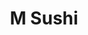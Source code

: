 ---
layout: place
title: "M Sushi"
permalink: /virginia/charlottesville/m-sushi.html
stateAbbr: VA
stateName: Virginia
cityName: Charlottesville
seo:
  name: "M Sushi"
  type: Restaurant
  links: http://msushiva.com/
description: "Contemporary Japanese eatery with a casual ambiance known for all-you-can-eat sushi. Looking for sushi in Charlottesville, Virginia? Check out M Sushi for a ..."
place_id: ChIJIxZkQd2Hs4kRTTEB-8XJHvk
photos:
  - name: >-
      places/ChIJIxZkQd2Hs4kRTTEB-8XJHvk/photos/AeeoHcL7VGIDXoZrZZqyxlTWD5sE6vHcFDvw69NlcOnqXNE38WhK4uajzT0eDq2GNvM7NF-uRNtp6cLfht0ulDykz8xU9eP11-vwza17S3g9Kpa1CXa0LiRBFg0-ZXCfI87rIsMph_muIUZ-_tS6RFtVNUQd4AWAJbdKRpTwZ1knfZP-vums8tKYdvm0ikJfFrPiDwE6Asu2SeHoPz9Kr8kJiBLdRJhm9WYmXKLTPLW-aala6gInogAJdJg7tcmwtPFG_KupYrISv3F4GZQNGmV5hSTI8QuW35dyyXcTKN3I9C2myofMvE74JtwMtVAEhiGJLBUSGmjeKs574Jpin8n70OE5u7bZoRaMo1Y5dCDHar3A-4G8sJ9MqrF9jvaoyT6nxh6if2-vTxH5vy8rMVBrPMcsTS7mi747i9dJaAWqoZfi4DBT
    widthPx: 4096
    heightPx: 3072
    authorAttributions:
      - displayName: Allan “Keep Life Simple” Sensenich
        uri: https://maps.google.com/maps/contrib/111897328728228005296
        photoUri: >-
          https://lh3.googleusercontent.com/a-/ALV-UjWNaMdt_FV_DWeelnjt8f58kfyhNVbPWxd8wSWGBnelZZP932hVow=s100-p-k-no-mo
    flagContentUri: >-
      https://www.google.com/local/imagery/report/?cb_client=maps_api_places.places_api&image_key=!1e10!2sCIHM0ogKEICAgICD9Oy3gAE&hl=en-US
    googleMapsUri: >-
      https://www.google.com/maps/place//data=!3m4!1e2!3m2!1sCIHM0ogKEICAgICD9Oy3gAE!2e10!4m2!3m1!1s0x89b387dd41641623:0xf91ec9c5fb01314d
  - name: >-
      places/ChIJIxZkQd2Hs4kRTTEB-8XJHvk/photos/AeeoHcJTbVQzD9sjQ-W2TbgyoJgIsWfMFUSKrPWcPhloBp9yorcNSPueUiSk4H4X3Ez9DCFKo7RW2fv6IpsEtoT1955eqp5srenHuf3toXU4KJ8HXwnuGq2mgdbqYghxwgnT923ru07IJiwwArueQ6K5ElSgoCQy_eYUg0nHPDJBCEqeNSCnGPq0zqWud9oKKRy2LtjVvUWGBH_XueiOrJ3SdSLphybrK2bLf4jgn3bG_ct7IO0tqKqUfEuIMPEGhRp8tGdaSXMero4-g-_zgGnvd3hDcwqTnRmrWWR7TpdninwXqB1ROQMMWPOyC2NEHT5-S1oAb-WlKIehTYKns-DqFNGlPsbo9r7zxe4TxkKMPNY0YkdSaGuR1FQV_kFam0Vhc0iPUWoBzmEEJ8KOXTALl2QR2rcu-jz_WEmTVL8Xo5R3ReZV
    widthPx: 4003
    heightPx: 2193
    authorAttributions:
      - displayName: 颖陈
        uri: https://maps.google.com/maps/contrib/117676389110557788787
        photoUri: >-
          https://lh3.googleusercontent.com/a/ACg8ocKh3xvdOdg0rUFcqJ_5RaVOZyUzn7DiulvB-SEmi4jiLa6EYg=s100-p-k-no-mo
    flagContentUri: >-
      https://www.google.com/local/imagery/report/?cb_client=maps_api_places.places_api&image_key=!1e10!2sCIHM0ogKEICAgICEwZ6fjQE&hl=en-US
    googleMapsUri: >-
      https://www.google.com/maps/place//data=!3m4!1e2!3m2!1sCIHM0ogKEICAgICEwZ6fjQE!2e10!4m2!3m1!1s0x89b387dd41641623:0xf91ec9c5fb01314d
  - name: >-
      places/ChIJIxZkQd2Hs4kRTTEB-8XJHvk/photos/AeeoHcLZ6hSU2JtaBXzq3UmpYTfwyTnOrLFL0kg4ZDM8-_f2D82qGIUA47jvEVJQoXwfFf7MsOnrmoRrqQAcPXco5n1gHh_25ZiLC_HTq0nrvL8O138bqmfM8DsDh8AzpJ_tVFnAEgB7fxck5vBVtE58j8b9mQT5QOMpTXYtwWyILj2StZsEu-ih_S8PDwK342Ca6Zuow44VrcJWbd3RvO_wuhIf7RHb-7j2-7fssi9bCSM9yzuH5XJ3zkw5S6N7ktBdAVj3C83QjX9GYio-OY89rGl7A89VqM4KWFUBHKA8L_vzrU_R8nmlk8J5LCIJddlKOs6U-8w2Sd9zg65X1pYXrGvsm0FHuvm0uWRoU-A-Y19pohJFtUWbCKKzFrkcZA5Ef1FxThnXUfKYFaL91rMdHfBbLXp-Al4agrapFJPVZe2wvR0V
    widthPx: 4032
    heightPx: 2268
    authorAttributions:
      - displayName: Ben
        uri: https://maps.google.com/maps/contrib/101193243042884231058
        photoUri: >-
          https://lh3.googleusercontent.com/a-/ALV-UjUowFkozuxsXqB1b5PFgt-8Kq8qMVgKvTL_k3AaZBpmO99xql2WCg=s100-p-k-no-mo
    flagContentUri: >-
      https://www.google.com/local/imagery/report/?cb_client=maps_api_places.places_api&image_key=!1e10!2sCIHM0ogKEICAgIDb--KsyAE&hl=en-US
    googleMapsUri: >-
      https://www.google.com/maps/place//data=!3m4!1e2!3m2!1sCIHM0ogKEICAgIDb--KsyAE!2e10!4m2!3m1!1s0x89b387dd41641623:0xf91ec9c5fb01314d
  - name: >-
      places/ChIJIxZkQd2Hs4kRTTEB-8XJHvk/photos/AeeoHcKcN9QsagE3fex_ZB5UNN5lH7oNMP747SgbLGjBLFilzKQNC47zWDqM_KhO8CWA7B06OYj_iAEwbSv1rjEBspnTOkbeCerVyEZhcCQUHu3ihyLu77oroong73TSZ0PU4KBGL7sIDtntAPk4jGtUC2J7WUGThYFcQGtGARqjYJKfWOvDIjh7-XoRUH7Hnp174WRQtIsI5TJLEGC5_4rfwG0ysR34w-S-S_hSCxtz8JQIHJC2z7gXoHuL-Hm40Nwqn5qz1W-DI85E57jYR5gVs65dxSC7_DkbwWv8i7vr0zx0_X7CiDmySZ5qPqNap8zHWtGsN4sKOekos2q3B1v2UgSVXO-Xyj9Gz-bkoI3eALnRBvYzk8vKZdlmLDRNtJOmDm5Z7D4-wVG9VoRCvHGja8msSHyzE3NL_8tJPdC4y39ug6nR
    widthPx: 4032
    heightPx: 3024
    authorAttributions:
      - displayName: Kimberly Pittman
        uri: https://maps.google.com/maps/contrib/105746244280993293003
        photoUri: >-
          https://lh3.googleusercontent.com/a-/ALV-UjXjoQGjO9qCch0g0yY5FeEBXDfA-99un9X0CEUSHr6s5DiOyYDygQ=s100-p-k-no-mo
    flagContentUri: >-
      https://www.google.com/local/imagery/report/?cb_client=maps_api_places.places_api&image_key=!1e10!2sCIHM0ogKEICAgICklLX44AE&hl=en-US
    googleMapsUri: >-
      https://www.google.com/maps/place//data=!3m4!1e2!3m2!1sCIHM0ogKEICAgICklLX44AE!2e10!4m2!3m1!1s0x89b387dd41641623:0xf91ec9c5fb01314d
  - name: >-
      places/ChIJIxZkQd2Hs4kRTTEB-8XJHvk/photos/AeeoHcKc2_C1aSzqwlRRHMLe21ipfg-bpz0RKztFnVTvd-g95zylLuN_KVBxoPVa614aa0jZ2TuAoeeWafjv9cs57bnVsl5uR_4Bmm26nIxUfdcndfRxLoMltj5yY1pnjn63WmmevJvfSzFCYTXrxc1xxB3Bq9j_Q2QPtdeIDwPXAGnqFIJe6Dr8OdemBmT9rYaZEV5FQI1a09xKTnPXDiPTjn7pL9rRo1k4weeH3y-onLvp08trSWXYHj6SbswIXRizEXWhuHM97IEB94UR3V_Wol6JpCVe1vTHlTusJxIVhTQ6TfzGTVFniZaFcKDhvXgvQPTW4KD3Xzcz4p7JqvpanjfTv-E-WWItTLX3y3EAA293RFIFQZ2OW-PucJ9FfvNML8iKraa-wn69vRcbtDptLmnri1-hNaUPxtTdZQHZ2K2rWOf8
    widthPx: 4032
    heightPx: 2268
    authorAttributions:
      - displayName: Ben
        uri: https://maps.google.com/maps/contrib/101193243042884231058
        photoUri: >-
          https://lh3.googleusercontent.com/a-/ALV-UjUowFkozuxsXqB1b5PFgt-8Kq8qMVgKvTL_k3AaZBpmO99xql2WCg=s100-p-k-no-mo
    flagContentUri: >-
      https://www.google.com/local/imagery/report/?cb_client=maps_api_places.places_api&image_key=!1e10!2sCIHM0ogKEICAgIDb--KsqAE&hl=en-US
    googleMapsUri: >-
      https://www.google.com/maps/place//data=!3m4!1e2!3m2!1sCIHM0ogKEICAgIDb--KsqAE!2e10!4m2!3m1!1s0x89b387dd41641623:0xf91ec9c5fb01314d
  - name: >-
      places/ChIJIxZkQd2Hs4kRTTEB-8XJHvk/photos/AeeoHcKfkOXTX6dJbRzkqDNkPESx6DcDU725HO-gm3AMcWdj563RtA4YUmOw6VO4_A7p5AE6fMC01XSxqI6QI0vT1hULjPYeSpQiBZbunAoBTwPH7Oob5JsYqpddmUBwqh8LJMhVinenMnz6CbBAkWbN7kMpxC2GIrtzNFk0Lc0jeYJMkeeSGkJKGkFnV88oWn34Ou59LtdJRB0qPObHcq18GZ3JZvpFQxly5c0G-KieclIQn2YfoPYCfK3Ncr5gN7_sDkrU0tWOtX8j7C5VTs7g5AtSq9cocOmKtGELVbfif0_5CC35SpHYNaj_-rVe34B1jIL9KaW4T_XpbDkL7ygdRH-qkY92SX6-Kfc7DWXYu0GVTkllKp_s--GLydumeRRsbcWsniTdjx5855Y7XSHEh7aRQcOCgMarNs4pJEQdb1n5XLcq
    widthPx: 4032
    heightPx: 2268
    authorAttributions:
      - displayName: Railgun Therapy
        uri: https://maps.google.com/maps/contrib/105545069586170263487
        photoUri: >-
          https://lh3.googleusercontent.com/a-/ALV-UjVmz-5cH2HEuLTAXqYBZL9iPx0NGcteHJy6EJKCOqwcSdiSIwlY=s100-p-k-no-mo
    flagContentUri: >-
      https://www.google.com/local/imagery/report/?cb_client=maps_api_places.places_api&image_key=!1e10!2sCIHM0ogKEICAgICEnpie8AE&hl=en-US
    googleMapsUri: >-
      https://www.google.com/maps/place//data=!3m4!1e2!3m2!1sCIHM0ogKEICAgICEnpie8AE!2e10!4m2!3m1!1s0x89b387dd41641623:0xf91ec9c5fb01314d
  - name: >-
      places/ChIJIxZkQd2Hs4kRTTEB-8XJHvk/photos/AeeoHcLTb47Ey-eqeQYDA6W0VQNGu9iOGGdY1nrd-TiEMjlAnLGz_S6iXW5c3ZsIcnj_iC75VBWMuh16Mz4XXK3B84rO5NjNQz276fd--uVAELybNsEPcFv21PM-pW9O83fZEAb2S41otYKPx_Srm0pcHa7VywlrS7pPHjASaC05Ne1SHNyzv4b4bAX3BW1op-F2RZxcUJn2_f1hnpilHpeBhRxcoKIIYu1ivFMKhs-nFIC1TPo0l7u2-o1XHfkzNwfqk52m5gIsYodM-8SljRM-0j5UAAHBz945RmSdkhlcXg5Y2nze1Uh-5pH9-vm7oH_WqDn44d7cd9lbZuUQFpz5yICDqJmmaRi6nx237npOQabK7YuEU14VIQ3G9eayBztJqvE8QaI-ADWI37HvAGTq77yXniY3c2QFXezs36PVEG8
    widthPx: 4080
    heightPx: 2296
    authorAttributions:
      - displayName: jonnn56
        uri: https://maps.google.com/maps/contrib/115730137591766278784
        photoUri: >-
          https://lh3.googleusercontent.com/a-/ALV-UjUDsFHYCL473rc69JVOKRhY9zMFhZ_G60wzDBEAE_o_ScARn305nw=s100-p-k-no-mo
    flagContentUri: >-
      https://www.google.com/local/imagery/report/?cb_client=maps_api_places.places_api&image_key=!1e10!2sCIHM0ogKEICAgICz-piHOQ&hl=en-US
    googleMapsUri: >-
      https://www.google.com/maps/place//data=!3m4!1e2!3m2!1sCIHM0ogKEICAgICz-piHOQ!2e10!4m2!3m1!1s0x89b387dd41641623:0xf91ec9c5fb01314d
  - name: >-
      places/ChIJIxZkQd2Hs4kRTTEB-8XJHvk/photos/AeeoHcI164uBoE2MBJ8qN04AieA0beEaKhSoJrRvku9A8bjbWWApRPc32j9W6-zEs5DpJxHNokJSPnHMXEIsE28hNO0NeWnf-QWdrAgGg73F8Kudz1FwAvhYfiVg9gT03aSIL6xhrIHYuSwnOCQddiPrOzesZx01jW3Ucz7Wx7J2NEIoV3fcpQa4Isk_jBW_RI_q0YNA7L1bGLhjZhF1--TSe2qCcgHKhqla0HUNf9KnerY5UtBvwhKupHpgW1NAItq7bRfy6MpG-FcWwZn2TrI2qSruLxwmBvwtrZicDT5GcL1JuQkqMgAwVramtVa0uhwch3D-eQniNSU0puvwNncRE8Q0Ubl5D0uiSMQ8S_T-uO4UGml2cOKqZjlDo9CpfP2qEDMqkERkSkkXorqrXaNwFV_rkBTAjFriuLEyKz054zQ
    widthPx: 3024
    heightPx: 4032
    authorAttributions:
      - displayName: C W (Charlie Whiskey)
        uri: https://maps.google.com/maps/contrib/101894207835863428416
        photoUri: >-
          https://lh3.googleusercontent.com/a-/ALV-UjV4JWrsq_3IC5HSTsQj3kO0ZAjFtOiBcDMEcFb2pVAi6ekapG3tIg=s100-p-k-no-mo
    flagContentUri: >-
      https://www.google.com/local/imagery/report/?cb_client=maps_api_places.places_api&image_key=!1e10!2sCIHM0ogKEICAgIDrhM-aKA&hl=en-US
    googleMapsUri: >-
      https://www.google.com/maps/place//data=!3m4!1e2!3m2!1sCIHM0ogKEICAgIDrhM-aKA!2e10!4m2!3m1!1s0x89b387dd41641623:0xf91ec9c5fb01314d
  - name: >-
      places/ChIJIxZkQd2Hs4kRTTEB-8XJHvk/photos/AeeoHcKB5vS-KIExzrQC904MmkeZK4KLaQBbn5HB8xHKqTHWww5Q07koMCfDlb03nOwmkQGXiE6ug8COwYHQwlysRWV4SVs2eRxCInkHTXE-2QpuJG4k68k9ACD3xOSsJh5ltvMUuoCtpQESH9Clwmr89a9HllQsy4_iaoSdpmKiUjLF_AODADI_MUroe_oyD_eh8-s731vn4pYfcuv9opyc0zHNaCWBNT8uA7kjm0RKLqayc6NUFDDjtGqLxY3Ku3F2OmNxaK_Dlf5v0roibb9mX1cQwvtipjQomq06Z8fcoLougrd1Mk95qJkFhDPam0Jp2Vuy8TFK_-6KDpglBMEgihL5r_ceEooDX7G-aHhEoOSA9V_ktZoLZjD-FCwXRBTiHC5JauC50_MPF-vhtNCNwndMC4wj9omRX7cDJEDU3a6HykkA
    widthPx: 4032
    heightPx: 3024
    authorAttributions:
      - displayName: Katie Champion
        uri: https://maps.google.com/maps/contrib/113385778305803583841
        photoUri: >-
          https://lh3.googleusercontent.com/a-/ALV-UjWTOIhzxV_y_xpAULzRcscBAQEDQvE1DiLeEDh9SkV_4epDVzI=s100-p-k-no-mo
    flagContentUri: >-
      https://www.google.com/local/imagery/report/?cb_client=maps_api_places.places_api&image_key=!1e10!2sCIHM0ogKEICAgIDMuaa89wE&hl=en-US
    googleMapsUri: >-
      https://www.google.com/maps/place//data=!3m4!1e2!3m2!1sCIHM0ogKEICAgIDMuaa89wE!2e10!4m2!3m1!1s0x89b387dd41641623:0xf91ec9c5fb01314d
  - name: >-
      places/ChIJIxZkQd2Hs4kRTTEB-8XJHvk/photos/AeeoHcL_VaDg5edv-ORhq--iJqCGzofLt1WCZoiwoRGf0NvW1yCXMK9OGRAnoMWbZ_CoDO3R8FmiLAGHVt_ZGJrNZB_FDsClvXbIDttOCDt6tE6i0Udk5ayCFi5ajaBNAOfx8HXfQtKIyfW7cSgFYAvQ3c0AvsRkhqkX7zyfEgsjHA7bV4MMa_11y-t5lzyOvDR-smci4-PeNvLrlcszLiqLLGSpZVD97q2gNgxq-snRke-vfXrGRZnToAEd6e1nW2sBRahAh3RuqRJUyd5pYKJXxGGAMIu0huPiFUu2j8Ksv5cLZKTLbhpBk2INZcsfFMS9zgfxBazmVzW32wQe-Uq2YLg4IpSLKM1q9_h-uPGpetVblnDYPuEWYElbNOUY6R3QnBkvcAfL--3B-g_XE_-Qp51ercjFj9g6nKJYg5x2JytlFiNI
    widthPx: 2268
    heightPx: 2911
    authorAttributions:
      - displayName: Ben
        uri: https://maps.google.com/maps/contrib/101193243042884231058
        photoUri: >-
          https://lh3.googleusercontent.com/a-/ALV-UjUowFkozuxsXqB1b5PFgt-8Kq8qMVgKvTL_k3AaZBpmO99xql2WCg=s100-p-k-no-mo
    flagContentUri: >-
      https://www.google.com/local/imagery/report/?cb_client=maps_api_places.places_api&image_key=!1e10!2sCIHM0ogKEICAgIDb--Ks-AE&hl=en-US
    googleMapsUri: >-
      https://www.google.com/maps/place//data=!3m4!1e2!3m2!1sCIHM0ogKEICAgIDb--Ks-AE!2e10!4m2!3m1!1s0x89b387dd41641623:0xf91ec9c5fb01314d
address: 171 Seminole Ct, Charlottesville, VA 22901, USA
street: 171 Seminole Ct
city: Charlottesville
state: VA
zip: '22901'
country: USA
neighborhood: The Meadows
latitude: '38.065258'
longitude: '-78.485470'
accessibility_options:
  wheelchairAccessibleParking: true
  wheelchairAccessibleEntrance: true
  wheelchairAccessibleRestroom: true
  wheelchairAccessibleSeating: true
business_status: OPERATIONAL
name: M Sushi
google_maps_links:
  directionsUri: >-
    https://www.google.com/maps/dir//''/data=!4m7!4m6!1m1!4e2!1m2!1m1!1s0x89b387dd41641623:0xf91ec9c5fb01314d!3e0
  placeUri: https://maps.google.com/?cid=17951007016902275405
  writeAReviewUri: >-
    https://www.google.com/maps/place//data=!4m3!3m2!1s0x89b387dd41641623:0xf91ec9c5fb01314d!12e1
  reviewsUri: >-
    https://www.google.com/maps/place//data=!4m4!3m3!1s0x89b387dd41641623:0xf91ec9c5fb01314d!9m1!1b1
  photosUri: >-
    https://www.google.com/maps/place//data=!4m3!3m2!1s0x89b387dd41641623:0xf91ec9c5fb01314d!10e5
primary_type: Sushi Restaurant
opening_hours:
  regular: null
  current: null
secondary_opening_hours:
  regular:
    weekdayDescriptions: null
    type: null
  current:
    weekdayDescriptions: null
    type: null
phone: (434) 978-1199
price_level: PRICE_LEVEL_MODERATE
price_range: $20 &ndash; $30
rating: '4.0'
rating_count: 1086
website: http://msushiva.com/
reviews:
  - name: >-
      places/ChIJIxZkQd2Hs4kRTTEB-8XJHvk/reviews/ChdDSUhNMG9nS0VJQ0FnSUMzZ2F2SXdBRRAB
    relativePublishTimeDescription: 5 months ago
    rating: 4
    text:
      text: >-
        Got take out. Food well packaged. The sushi was actually pretty good.
        Decent portion as well. But the teriyaki chicken was just doing the bare
        minimum. They did not even cook the onions….
      languageCode: en
    originalText:
      text: >-
        Got take out. Food well packaged. The sushi was actually pretty good.
        Decent portion as well. But the teriyaki chicken was just doing the bare
        minimum. They did not even cook the onions….
      languageCode: en
    authorAttribution:
      displayName: caimiao liu
      uri: https://www.google.com/maps/contrib/115165131629585729804/reviews
      photoUri: >-
        https://lh3.googleusercontent.com/a-/ALV-UjV79URcJr1Ee2DC3Lw8Og_3qc9Jg3PSUrEtOdXx_I4s3MMycV28=s128-c0x00000000-cc-rp-mo-ba5
    publishTime: '2024-11-06T05:14:07.295321Z'
    flagContentUri: >-
      https://www.google.com/local/review/rap/report?postId=ChdDSUhNMG9nS0VJQ0FnSUMzZ2F2SXdBRRAB&d=17924085&t=1
    googleMapsUri: >-
      https://www.google.com/maps/reviews/data=!4m6!14m5!1m4!2m3!1sChdDSUhNMG9nS0VJQ0FnSUMzZ2F2SXdBRRAB!2m1!1s0x89b387dd41641623:0xf91ec9c5fb01314d
  - name: >-
      places/ChIJIxZkQd2Hs4kRTTEB-8XJHvk/reviews/ChZDSUhNMG9nS0VJQ0FnSURiLS1Lc0NBEAE
    relativePublishTimeDescription: 8 months ago
    rating: 4
    text:
      text: |-
        Lunch for two on a Friday for $30 is a good deal.

        The shrimp tempura had minimal meat and lots of breading.
        The salad bar has lettuce with raw fish which I enjoyed.
      languageCode: en
    originalText:
      text: |-
        Lunch for two on a Friday for $30 is a good deal.

        The shrimp tempura had minimal meat and lots of breading.
        The salad bar has lettuce with raw fish which I enjoyed.
      languageCode: en
    authorAttribution:
      displayName: Ben
      uri: https://www.google.com/maps/contrib/101193243042884231058/reviews
      photoUri: >-
        https://lh3.googleusercontent.com/a-/ALV-UjUowFkozuxsXqB1b5PFgt-8Kq8qMVgKvTL_k3AaZBpmO99xql2WCg=s128-c0x00000000-cc-rp-mo-ba6
    publishTime: '2024-08-09T21:04:35.875754Z'
    flagContentUri: >-
      https://www.google.com/local/review/rap/report?postId=ChZDSUhNMG9nS0VJQ0FnSURiLS1Lc0NBEAE&d=17924085&t=1
    googleMapsUri: >-
      https://www.google.com/maps/reviews/data=!4m6!14m5!1m4!2m3!1sChZDSUhNMG9nS0VJQ0FnSURiLS1Lc0NBEAE!2m1!1s0x89b387dd41641623:0xf91ec9c5fb01314d
  - name: >-
      places/ChIJIxZkQd2Hs4kRTTEB-8XJHvk/reviews/ChdDSUhNMG9nS0VJQ0FnSURMeVA2em5BRRAB
    relativePublishTimeDescription: 9 months ago
    rating: 3
    text:
      text: >-
        M Sushi offers a mixed dining experience that balances great food with a
        few notable drawbacks. The staff are excellent—friendly, attentive, and
        knowledgeable, contributing positively to the overall atmosphere.
        However, the ambiance leaves much to be desired, as the place looks and
        smells old, which detracts from the dining experience.


        The sushi here is a highlight; fresh and expertly prepared, it's a
        delight for sushi lovers. The Teriyaki Steak is also commendable, cooked
        to perfection with a nice balance of flavors. On the other hand, the
        Hibachi Steak falls short, being excessively salty. The gyoza, while
        decent, lacked the distinctive flavor of sesame oil, which would have
        elevated the dish.


        The sashimi offerings are a mixed bag: the Tuna Sashimi needs
        improvement as it often arrives still partially frozen, while the Salmon
        Sashimi hits the mark with its freshness and ideal texture.


        One significant issue we encountered was during billing. We went there
        for lunch but were charged the dinner rate of $21.99 instead of the
        lunch rate of $14.99, which was quite disappointing.


        Overall, M Sushi's strengths lie in its sushi and customer service, but
        it could benefit from some updates and adjustments to enhance the dining
        experience fully, including ensuring accurate billing and refining some
        menu items.
      languageCode: en
    originalText:
      text: >-
        M Sushi offers a mixed dining experience that balances great food with a
        few notable drawbacks. The staff are excellent—friendly, attentive, and
        knowledgeable, contributing positively to the overall atmosphere.
        However, the ambiance leaves much to be desired, as the place looks and
        smells old, which detracts from the dining experience.


        The sushi here is a highlight; fresh and expertly prepared, it's a
        delight for sushi lovers. The Teriyaki Steak is also commendable, cooked
        to perfection with a nice balance of flavors. On the other hand, the
        Hibachi Steak falls short, being excessively salty. The gyoza, while
        decent, lacked the distinctive flavor of sesame oil, which would have
        elevated the dish.


        The sashimi offerings are a mixed bag: the Tuna Sashimi needs
        improvement as it often arrives still partially frozen, while the Salmon
        Sashimi hits the mark with its freshness and ideal texture.


        One significant issue we encountered was during billing. We went there
        for lunch but were charged the dinner rate of $21.99 instead of the
        lunch rate of $14.99, which was quite disappointing.


        Overall, M Sushi's strengths lie in its sushi and customer service, but
        it could benefit from some updates and adjustments to enhance the dining
        experience fully, including ensuring accurate billing and refining some
        menu items.
      languageCode: en
    authorAttribution:
      displayName: Ram Chico
      uri: https://www.google.com/maps/contrib/100611502986970761389/reviews
      photoUri: >-
        https://lh3.googleusercontent.com/a-/ALV-UjX96MpZOiDbpal_jx8RguoTNn88nJyz049rWjB7gq_HKAbbYQ8=s128-c0x00000000-cc-rp-mo-ba5
    publishTime: '2024-06-25T00:57:00.898704Z'
    flagContentUri: >-
      https://www.google.com/local/review/rap/report?postId=ChdDSUhNMG9nS0VJQ0FnSURMeVA2em5BRRAB&d=17924085&t=1
    googleMapsUri: >-
      https://www.google.com/maps/reviews/data=!4m6!14m5!1m4!2m3!1sChdDSUhNMG9nS0VJQ0FnSURMeVA2em5BRRAB!2m1!1s0x89b387dd41641623:0xf91ec9c5fb01314d
  - name: >-
      places/ChIJIxZkQd2Hs4kRTTEB-8XJHvk/reviews/ChdDSUhNMG9nS0VJQ0FnSUNscGVQQThBRRAB
    relativePublishTimeDescription: a year ago
    rating: 2
    text:
      text: >-
        Ate here about a month ago and from the jump the service was pretty bad.
        We were seated by a guy who said he doesn’t actually work there but was
        friends with one of the servers. Even worse was our actual server, who
        barely said a word to us the entire time. Didn’t even greet us


        For the price, and considering it’s all you can eat, the sushi was a lot
        better than I expected it to be. Also the tempura shrimp appetizer was
        hitting


        I hate leaving negative reviews because I want to see restaurants
        succeed but they really need to tighten up their service discipline if
        they want people to keep eating here
      languageCode: en
    originalText:
      text: >-
        Ate here about a month ago and from the jump the service was pretty bad.
        We were seated by a guy who said he doesn’t actually work there but was
        friends with one of the servers. Even worse was our actual server, who
        barely said a word to us the entire time. Didn’t even greet us


        For the price, and considering it’s all you can eat, the sushi was a lot
        better than I expected it to be. Also the tempura shrimp appetizer was
        hitting


        I hate leaving negative reviews because I want to see restaurants
        succeed but they really need to tighten up their service discipline if
        they want people to keep eating here
      languageCode: en
    authorAttribution:
      displayName: Jeremy Keesee
      uri: https://www.google.com/maps/contrib/108302033591412911088/reviews
      photoUri: >-
        https://lh3.googleusercontent.com/a-/ALV-UjWqSEvYYCGD7bDH88yEDh_rtxWs5TTu69RWM1WYNGcSkKWnUvM=s128-c0x00000000-cc-rp-mo-ba5
    publishTime: '2023-11-23T01:55:17.467824Z'
    flagContentUri: >-
      https://www.google.com/local/review/rap/report?postId=ChdDSUhNMG9nS0VJQ0FnSUNscGVQQThBRRAB&d=17924085&t=1
    googleMapsUri: >-
      https://www.google.com/maps/reviews/data=!4m6!14m5!1m4!2m3!1sChdDSUhNMG9nS0VJQ0FnSUNscGVQQThBRRAB!2m1!1s0x89b387dd41641623:0xf91ec9c5fb01314d
  - name: >-
      places/ChIJIxZkQd2Hs4kRTTEB-8XJHvk/reviews/ChdDSUhNMG9nS0VJQ0FnSURfaS1XcmtRRRAB
    relativePublishTimeDescription: 2 months ago
    rating: 3
    text:
      text: >-
        Good isn't bad but the service and atmosphere makes you afraid to eat
        the food.  Our server barely spoke to us.  Asked us if we were DONE as
        we both put the only order of sushi we had gotten....I think "would you
        like to order anything else" is more appropriate.  Felt unwelcomed and
        customers are what keep businesses afloat....be courteous as we were to
        you.


        Lastly PLEASE update and clean this place up....it's literally half
        daycare or something with toys, crayons and personal items taking up
        half the restaurant and when you are eating there is a septic
        smell.....don't plan on returning but the food wasn't bad.....gas
        station sushi at a landfill anyone?
      languageCode: en
    originalText:
      text: >-
        Good isn't bad but the service and atmosphere makes you afraid to eat
        the food.  Our server barely spoke to us.  Asked us if we were DONE as
        we both put the only order of sushi we had gotten....I think "would you
        like to order anything else" is more appropriate.  Felt unwelcomed and
        customers are what keep businesses afloat....be courteous as we were to
        you.


        Lastly PLEASE update and clean this place up....it's literally half
        daycare or something with toys, crayons and personal items taking up
        half the restaurant and when you are eating there is a septic
        smell.....don't plan on returning but the food wasn't bad.....gas
        station sushi at a landfill anyone?
      languageCode: en
    authorAttribution:
      displayName: Angela Mcilwain
      uri: https://www.google.com/maps/contrib/102612865685762185101/reviews
      photoUri: >-
        https://lh3.googleusercontent.com/a-/ALV-UjVrdRxEq4NGAQoLsTqN-6bniupZ0-o0gSFiXsdmKzz1nOfvKAg=s128-c0x00000000-cc-rp-mo-ba3
    publishTime: '2025-01-27T03:10:08.662625Z'
    flagContentUri: >-
      https://www.google.com/local/review/rap/report?postId=ChdDSUhNMG9nS0VJQ0FnSURfaS1XcmtRRRAB&d=17924085&t=1
    googleMapsUri: >-
      https://www.google.com/maps/reviews/data=!4m6!14m5!1m4!2m3!1sChdDSUhNMG9nS0VJQ0FnSURfaS1XcmtRRRAB!2m1!1s0x89b387dd41641623:0xf91ec9c5fb01314d
parking_options:
  freeParkingLot: true
  freeStreetParking: true
  valetParking: false
payment_options:
  acceptsDebitCards: true
  acceptsCashOnly: false
  acceptsNfc: true
allow_dogs: null
curbside_pickup: null
delivery: true
dine_in: true
good_for_children: true
good_for_groups: true
good_for_sports: false
live_music: null
menu_for_children: true
outdoor_seating: false
reservable: null
restroom: true
serves_beer: true
serves_breakfast: false
serves_brunch: false
serves_cocktails: null
serves_coffee: null
serves_dinner: true
serves_dessert: true
serves_lunch: true
serves_vegetarian_food: false
serves_wine: true
takeout: true
summary: >-
  Contemporary Japanese eatery with a casual ambiance known for all-you-can-eat
  sushi.

---